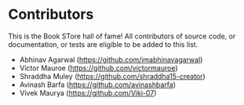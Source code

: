 # Contributors

This is the Book STore hall of fame! All contributors of source code, or documentation, or tests are eligible to be added to this list.

- Abhinav Agarwal (https://github.com/imabhinavagarwal)
- Victor Mauroe (https://github.com/victormauroe)
- Shraddha Muley (https://github.com/shraddha15-creator)
- Avinash Barfa (https://github.com/avinashbarfa)
- Vivek Maurya (https://github.com/Viki-07)
